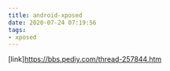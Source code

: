 ```yaml
---
title: android-xposed
date: 2020-07-24 07:19:56
tags:
- xposed
---
```


[link]https://bbs.pediy.com/thread-257844.htm